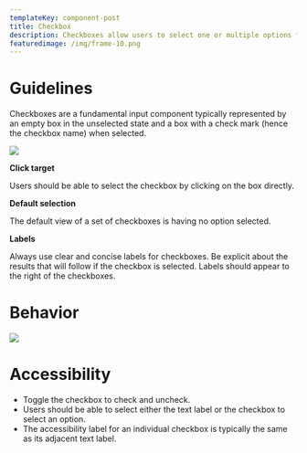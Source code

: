 ```yaml
---
templateKey: component-post
title: Checkbox
description: Checkboxes allow users to select one or multiple options from a category.
featuredimage: /img/frame-10.png
---
```

# **Guidelines**

Checkboxes are a fundamental input component typically represented by an empty box in the unselected state and a box with a check mark (hence the checkbox name) when selected.

![](/img/frame-10.png)

**Click target**

Users should be able to select the checkbox by clicking on the box directly.

**Default selection**

The default view of a set of checkboxes is having no option selected.

**Labels**

Always use clear and concise labels for checkboxes. Be explicit about the results that will follow if the checkbox is selected. Labels should appear to the right of the checkboxes.

# **Behavior**

![](/img/checkbox.png)

# **Accessibility**

* Toggle the checkbox to check and uncheck.
* Users should be able to select either the text label or the checkbox to select an option.
* The accessibility label for an individual checkbox is typically the same as its adjacent text label.